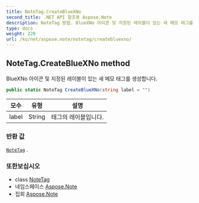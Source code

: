 ```yaml
---
title: NoteTag.CreateBlueXNo
second_title: .NET API 참조용 Aspose.Note
description: NoteTag 방법. BlueXNo 아이콘 및 지정된 레이블이 있는 새 메모 태그를 생성합니다.
type: docs
weight: 220
url: /ko/net/aspose.note/notetag/createbluexno/
---
```

## NoteTag.CreateBlueXNo method

BlueXNo 아이콘 및 지정된 레이블이 있는 새 메모 태그를 생성합니다.

```csharp
public static NoteTag CreateBlueXNo(string label = "")
```

| 모수 | 유형 | 설명 |
| --- | --- | --- |
| label | String | 태그의 레이블입니다. |

### 반환 값

[`NoteTag`](../) .

### 또한보십시오

* class [NoteTag](../)
* 네임스페이스 [Aspose.Note](../../notetag/)
* 집회 [Aspose.Note](../../../)


